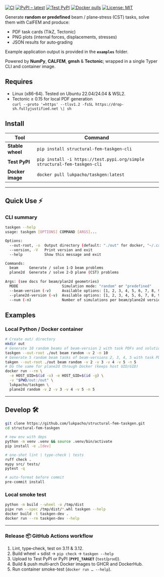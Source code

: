 [![CI](https://github.com/lukpacho/structural-fem-taskgen/actions/workflows/ci.yml/badge.svg)](https://github.com/lukpacho/structural-fem-taskgen/actions/workflows/ci.yml)
[![PyPI – latest](https://img.shields.io/pypi/v/structural-fem-taskgen-cli.svg)](https://pypi.org/project/structural-fem-taskgen-cli/)
[![Test PyPI](https://img.shields.io/badge/Test%20PyPI-β-lightgrey)](https://test.pypi.org/project/structural-fem-taskgen-cli/)
[![Docker pulls](https://img.shields.io/docker/pulls/lukpacho/taskgen)](https://hub.docker.com/r/lukpacho/taskgen)
[![License: MIT](https://img.shields.io/badge/License-MIT-blue.svg)](LICENSE)

Generate **random or predefined** beam / plane‑stress (CST) tasks, solve them
with CalFEM and produce:

* PDF task cards (TikZ, Tectonic)
* PNG plots (internal forces, displacements, stresses)
* JSON results for auto‑grading

Example application output is provided in the **`examples`** folder.

Powered by **NumPy**, **CALFEM**, **gmsh** & **Tectonic**; wrapped in a single Typer CLI and container image.

## Requires
* Linux (x86-64). Tested on Ubuntu 22.04/24.04 & WSL2.
* Tectonic ≥ 0.15 for local PDF generation  
`curl --proto '=https' --tlsv1.2 -fsSL https://drop-sh.fullyjustified.net \| sh`


## Install

| Tool             | Command |
|------------------|---------|
| **Stable wheel** | `pip install structural-fem-taskgen-cli` |
| **Test PyPI**    | `pip install -i https://test.pypi.org/simple structural-fem-taskgen-cli` |
| **Docker image** | `docker pull lukpacho/taskgen:latest` |


---
## Quick Use ⚡️
### CLI summary
```Bash
taskgen --help
usage: taskgen [OPTIONS] COMMAND [ARGS]...

Options:
  --out-root, -o  Output directory (default: "./out" for docker, "~/.cache/taskgen" for local Python)
  --version, -V   Print version and exit
  --help          Show this message and exit

Commands:
  beam     Generate / solve 1‑D beam problems
  plane2d  Generate / solve 2‑D plane (CST) problems
  
Args: (see docs for beam/plan2d geometries)
  MODE                    Simulation mode: "random" or "predefined"
  --beam-version (-v)     Available options: [1, 2, 3, 4, 5, 6, 7, 8, 999]
  --plane2d-version (-v)  Available options: [1, 2, 3, 4, 5, 6, 7, 8, 9, 10]
  --num (-n)              Number of simulations per beam/plane2d version
```

## Examples
### Local Python / Docker container
```bash
# Create out/ directory
mkdir out
# Generate 10 random beams of beam-version 2 with task PDFs and solutions
taskgen --out-root ./out beam random -v 2 -n 10
# Generate 5 random beam tasks of beam-versions 2, 3, 4, 5 with task PDFs and solutions
takgen --out-root ./out beam random -v 2 -v 3 -v 4 -v 5 -n 5
# Do the same for plane2d through Docker (keeps host UID/GID)
docker run --rm \
  -e HOST_UID=$(id -u) -e HOST_GID=$(id -g) \
  -v "$PWD/out:/out" \
  lukpacho/taskgen \
  plane2d random -v 2 -v 3 -v 4 -v 5 -n 5
```

---
## Develop 🛠️

```bash
git clone https://github.com/lukpacho/structural-fem-taskgen.git
cd structural-fem-taskgen

# new env with deps
python -m venv .venv && source .venv/bin/activate
pip install -e .[dev]

# one‑shot lint | type‑check | tests
ruff check .
mypy src/ tests/
pytest -q

# auto‑format before commit
pre-commit install
```

### Local smoke test
```bash
python -m build --wheel -o /tmp/dist
pipx run --spec /tmp/dist/*.whl taskgen --help
docker build -t taskgen-dev .
docker run --rm taskgen-dev --help
```

---
### Release 📦 GitHub Actions workflow 

1. Lint, type‑check, test on 3.11 & 3.12.
2. Build wheel + sdist → `pip check` → `taskgen --help`
3. Upload to Test PyPI or PyPI (**`PYPI_TARGET`** (`test`/`prod`)).
4. Build & push multi‑arch Docker images to GHCR and DockerHub.
5. Run container smoke-test (`docker run … --help`).
